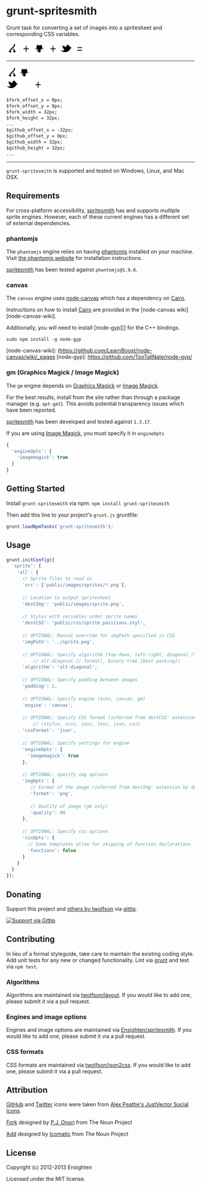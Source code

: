 # grunt-spritesmith
Grunt task for converting a set of images into a spritesheet and corresponding CSS variables.

[![Fork icon][fork-icon]][fork-icon] ![+][]
[![GitHub icon][github-icon]][github-icon] ![+][]
[![Twitter icon][twitter-icon]][twitter-icon] ![=][]

---

[![Spritesheet][spritesheet]][spritesheet] ![+][]

```stylus
$fork_offset_x = 0px;
$fork_offset_y = 0px;
$fork_width = 32px;
$fork_height = 32px;
...
$github_offset_x = -32px;
$github_offset_y = 0px;
$github_width = 32px;
$github_height = 32px;
...
```

[+]: docs/plus.png
[=]: docs/equals.png
[fork-icon]: docs/fork.png
[github-icon]: docs/github.png
[twitter-icon]: docs/twitter.png
[spritesheet]: docs/spritesheet.png

---

`grunt-spritesmith` is supported and tested on Windows, Linux, and Mac OSX.

## Requirements
For cross-platform accessibility, [spritesmith][spritesmith] has and supports multiple sprite engines. However, each of these current engines has a different set of external dependencies.

[spritesmith]: https://github.com/Ensighten/spritesmith

### phantomjs
The `phantomjs` engine relies on having [phantomjs][] installed on your machine. Visit [the phantomjs website][phantomjs] for installation instructions.

[spritesmith][] has been tested against `phantomjs@1.9.0`.

[phantomjs]: http://phantomjs.org/

### canvas
The `canvas` engine uses [node-canvas][] which has a dependency on [Cairo][cairo].

Instructions on how to install [Cairo][cairo] are provided in the [node-canvas wiki][node-canvas-wiki].

Additionally, you will need to install [node-gyp][] for the C++ bindings.
```shell
sudo npm install -g node-gyp
```

[node-canvas]: https://github.com/learnboost/node-canvas
[cairo]: http://cairographics.org/
[node-canvas-wiki]: (https://github.com/LearnBoost/node-canvas/wiki/_pages
[node-gyp]: https://github.com/TooTallNate/node-gyp/

### gm (Graphics Magick / Image Magick)
The `gm` engine depends on [Graphics Magick][graphics-magick] or [Image Magick][image-magick].

[graphics-magick]: http://www.graphicsmagick.org/
[image-magick]: http://imagemagick.org/

For the best results, install from the site rather than through a package manager (e.g. `apt-get`). This avoids potential transparency issues which have been reported.

[spritesmith][] has been developed and tested against `1.3.17`.

If you are using [Image Magick][image-magick], you must specify it in `engineOpts`

```js
{
  'engineOpts': {
    'imagemagick': true
  }
}
```

## Getting Started
Install `grunt-spritesmith` via npm: `npm install grunt-spritesmith`

Then add this line to your project's `grunt.js` gruntfile:

```javascript
grunt.loadNpmTasks('grunt-spritesmith');
```

## Usage
```js
grunt.initConfig({
  'sprite': {
    'all': {
      // Sprite files to read in
      'src': ['public/images/sprites/*.png'],

      // Location to output spritesheet
      'destImg': 'public/images/sprite.png',

      // Stylus with variables under sprite names
      'destCSS': 'public/css/sprite_positions.styl',

      // OPTIONAL: Manual override for imgPath specified in CSS
      'imgPath': '../sprite.png',

      // OPTIONAL: Specify algorithm (top-down, left-right, diagonal [\ format],
          // alt-diagonal [/ format], binary-tree [best packing])
      'algorithm': 'alt-diagonal',

      // OPTIONAL: Specify padding between images
      'padding': 2,

      // OPTIONAL: Specify engine (auto, canvas, gm)
      'engine': 'canvas',

      // OPTIONAL: Specify CSS format (inferred from destCSS' extension by default)
          // (stylus, scss, sass, less, json, css)
      'cssFormat': 'json',

      // OPTIONAL: Specify settings for engine
      'engineOpts': {
        'imagemagick': true
      },

      // OPTIONAL: Specify img options
      'imgOpts': {
         // Format of the image (inferred from destImg' extension by default) (jpg, png)
         'format': 'png',

         // Quality of image (gm only)
         'quality': 90
      },

      // OPTIONAL: Specify css options
      'cssOpts': {
        // Some templates allow for skipping of function declarations
        'functions': false
      }
    }
  }
});
```

## Donating
Support this project and [others by twolfson][gittip] via [gittip][].

[![Support via Gittip][gittip-badge]][gittip]

[gittip-badge]: https://rawgithub.com/twolfson/gittip-badge/master/dist/gittip.png
[gittip]: https://www.gittip.com/twolfson/

## Contributing
In lieu of a formal styleguide, take care to maintain the existing coding style. Add unit tests for any new or changed functionality. Lint via [grunt](https://github.com/gruntjs/grunt/) and test via `npm test`.

### Algorithms
Algorithms are maintained via [twolfson/layout](https://github.com/twolfson/layout). If you would like to add one, please submit it via a pull request.

### Engines and image options
Engines and image options are maintained via [Ensighten/spritesmith](https://github.com/Ensighten/spritesmith). If you would like to add one, please submit it via a pull request.

### CSS formats
CSS formats are maintained via [twolfson/json2css](https://github.com/twolfson/json2css). If you would like to add one, please submit it via a pull request.

## Attribution
[GitHub][github-icon] and [Twitter][twitter-icon] icons were taken from [Alex Peattie's JustVector Social Icons][justvector].

[Fork][noun-fork-icon] designed by [P.J. Onori][onori] from The Noun Project

[Add][noun-add-icon] designed by [Icomatic][] from The Noun Project

[justvector]: http://alexpeattie.com/projects/justvector_icons/
[noun-fork-icon]: http://thenounproject.com/noun/fork/#icon-No2813
[onori]: http://thenounproject.com/somerandomdude
[noun-add-icon]: http://thenounproject.com/noun/add/#icon-No18981
[Icomatic]: http://thenounproject.com/Icomatic

## License
Copyright (c) 2012-2013 Ensighten

Licensed under the MIT license.
